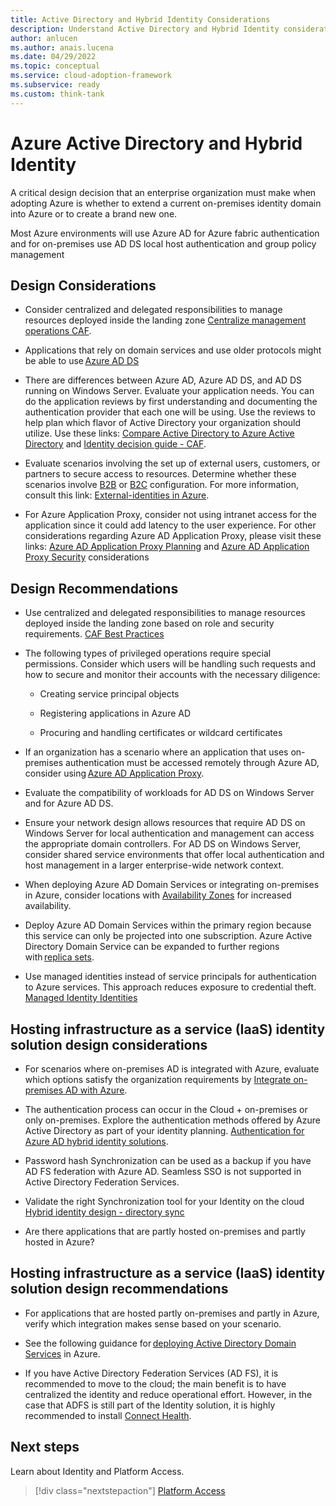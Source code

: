 ```yaml
---
title: Active Directory and Hybrid Identity Considerations
description: Understand Active Directory and Hybrid Identity considerations and recommendations
author: anlucen
ms.author: anais.lucena
ms.date: 04/29/2022
ms.topic: conceptual
ms.service: cloud-adoption-framework
ms.subservice: ready
ms.custom: think-tank
---
```


# Azure Active Directory and Hybrid Identity

A critical design decision that an enterprise organization must make when adopting Azure is whether to extend a current on-premises identity domain into Azure or to create a brand new one.

Most Azure environments will use Azure AD for Azure fabric authentication and for on-premises use AD DS local host authentication and group policy management

## Design Considerations

- Consider centralized and delegated responsibilities to manage resources deployed inside the landing zone [Centralize management operations CAF](https://docs.microsoft.com/azure/cloud-adoption-framework/manage/centralize-operations).

- Applications that rely on domain services and use older protocols might be able to use [Azure AD DS](https://docs.microsoft.com/azure/active-directory-domain-services)

- There are differences between Azure AD, Azure AD DS, and AD DS running on Windows Server. Evaluate your application needs. You can do the application reviews by first understanding and documenting the authentication provider that each one will be using. Use the reviews to help plan which flavor of Active Directory your organization should utilize. Use these links: [Compare Active Directory to Azure Active Directory](https://docs.microsoft.com/azure/active-directory/fundamentals/active-directory-compare-azure-ad-to-ad) and [Identity decision guide - CAF](https://review.docs.microsoft.com/azure/cloud-adoption-framework/decision-guides/identity/?branch=main).

- Evaluate scenarios involving the set up of external users, customers, or partners to secure access to resources. Determine whether these scenarios involve [B2B](https://docs.microsoft.com/azure/active-directory/external-identities/what-is-b2b) or [B2C](https://docs.microsoft.com/azure/active-directory-b2c/overview) configuration. For more information, consult this link: [External-identities in Azure](https://docs.microsoft.com/azure/active-directory/external-identities/external-identities-overview).

- For Azure Application Proxy, consider not using intranet access for the application since it could add latency to the user experience. For other considerations regarding Azure AD Application Proxy, please visit these links: [Azure AD Application Proxy Planning](https://docs.microsoft.com/azure/active-directory/app-proxy/application-proxy-deployment-plan#plan-your-implementation) and [Azure AD Application Proxy Security](https://docs.microsoft.com/azure/active-directory/app-proxy/application-proxy-security) considerations

## Design Recommendations

- Use centralized and delegated responsibilities to manage resources deployed inside the landing zone based on role and security requirements. [CAF Best Practices](https://docs.microsoft.com/azure/cloud-adoption-framework/manage/best-practices)

- The following types of privileged operations require special permissions. Consider which users will be handling such requests and how to secure and monitor their accounts with the necessary diligence:

    - Creating service principal objects

    - Registering applications in Azure AD

    - Procuring and handling certificates or wildcard certificates

- If an organization has a scenario where an application that uses on-premises authentication must be accessed remotely through Azure AD, consider using [Azure AD Application Proxy](https://docs.microsoft.com/azure/active-directory/app-proxy/application-proxy).

- Evaluate the compatibility of workloads for AD DS on Windows Server and for Azure AD DS.

- Ensure your network design allows resources that require AD DS on Windows Server for local authentication and management can access the appropriate domain controllers. For AD DS on Windows Server, consider shared service environments that offer local authentication and host management in a larger enterprise-wide network context.

- When deploying Azure AD Domain Services or integrating on-premises in Azure, consider locations with [Availability Zones](https://docs.microsoft.com/azure/availability-zones/az-overview) for increased availability.

- Deploy Azure AD Domain Services within the primary region because this service can only be projected into one subscription. Azure Active Directory Domain Service can be expanded to further regions with [replica sets](https://docs.microsoft.com/azure/active-directory-domain-services/concepts-replica-sets).

- Use managed identities instead of service principals for authentication to Azure services. This approach reduces exposure to credential theft. [Managed Identity Identities](https://docs.microsoft.com/azure/active-directory/managed-identities-azure-resources/overview)

## Hosting infrastructure as a service (IaaS) identity solution design considerations

- For scenarios where on-premises AD is integrated with Azure, evaluate which options satisfy the organization requirements by [Integrate on-premises AD with Azure](https://docs.microsoft.com/azure/architecture/reference-architectures/identity/).

- The authentication process can occur in the Cloud + on-premises or only on-premises. Explore the authentication methods offered by Azure Active Directory as part of your identity planning. [Authentication for Azure AD hybrid identity solutions](https://docs.microsoft.com/azure/active-directory/hybrid/choose-ad-authn?toc=https%3A%2F%2Fdocs.microsoft.com%2Fen-us%2Fazure%2Farchitecture%2Ftoc.json&bc=https%3A%2F%2Fdocs.microsoft.com%2Fen-us%2Fazure%2Farchitecture%2Fbread%2Ftoc.json).

- Password hash Synchronization can be used as a backup if you have AD FS federation with Azure AD. Seamless SSO is not supported in Active Directory Federation Services.

- Validate the right Synchronization tool for your Identity on the cloud [Hybrid identity design - directory sync](https://docs.microsoft.com/azure/active-directory/hybrid/plan-hybrid-identity-design-considerations-directory-sync-requirements)

- Are there applications that are partly hosted on-premises and partly hosted in Azure?

## Hosting infrastructure as a service (IaaS) identity solution design recommendations

- For applications that are hosted partly on-premises and partly in Azure, verify which integration makes sense based on your scenario.  

- See the following guidance for [deploying Active Directory Domain Services](https://docs.microsoft.com/azure/architecture/reference-architectures/identity/adds-extend-domain) in Azure.  

- If you have Active Directory Federation Services (AD FS), it is recommended to move to the cloud; the main benefit is to have centralized the identity and reduce operational effort. However, in the case that ADFS is still part of the Identity solution, it is highly recommended to install [Connect Health](https://docs.microsoft.com/azure/active-directory/hybrid/whatis-azure-ad-connect).

## Next steps

Learn about Identity and Platform Access.

> [!div class="nextstepaction"]
> [Platform Access](identity-access-platform-access.md)